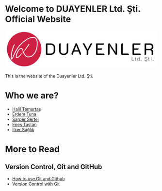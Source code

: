 ﻿# Welcome to DUAYENLER Ltd. Şti. Official Website

![Alt text](img/logo3.png?raw=true "Title")


This is the website of the Duayenler Ltd. Şti.


# Who we are?
* [Halil Temurtaş](https://github.com/temurtas)
* [Erdem Tuna](https://github.com/erdemtuna)
* [Sarper Sertel](https://github.com/Kriyusxxx)
* [Enes Taştan](https://github.com/enestastan)
* [İlker Sağlık](https://github.com/)


# More to Read

## Version Control, Git and GitHub
* [How to use Git and Github](https://www.udacity.com/course/how-to-use-git-and-github--ud775)
* [Version Control with Git](https://www.udacity.com/course/version-control-with-git--ud123)

